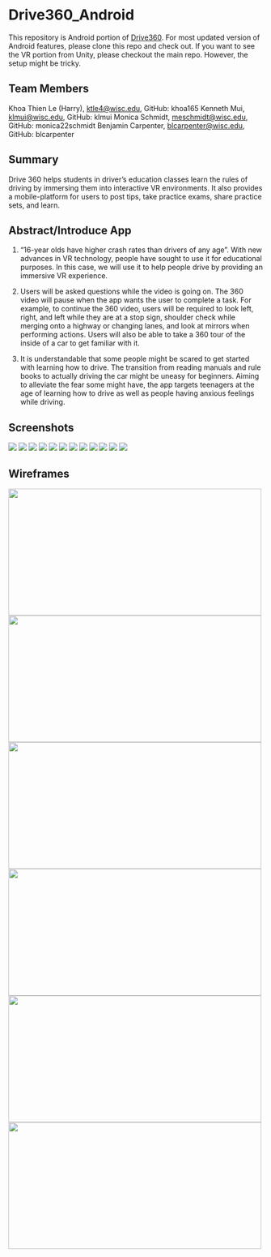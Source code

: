 # Drive360_Android

This repository is Android portion of [Drive360](https://github.com/klmui/Drive360/). For most updated version of Android features, please clone this repo and check out. If you want to see the VR portion from Unity, please checkout the main repo. However, the setup might be tricky.

## Team Members
Khoa Thien Le (Harry), [ktle4@wisc.edu](mailto:ktle4@wisc.edu), GitHub: khoa165
Kenneth Mui, [klmui@wisc.edu](mailto:klmui@wisc.edu), GitHub: klmui
Monica Schmidt, [meschmidt@wisc.edu](mailto:meschmidt@wisc.edu), GitHub: monica22schmidt
Benjamin Carpenter, [blcarpenter@wisc.edu](mailto:blcarpenter@wisc.edu), GitHub: blcarpenter

## Summary

Drive 360 helps students in driver’s education classes learn the rules of driving by immersing them into interactive VR environments. It also provides a mobile-platform for users to post tips, take practice exams, share practice sets, and learn.

## Abstract/Introduce App

1.  “16-year olds have higher crash rates than drivers of any age”. With new advances in VR technology, people have sought to use it for educational purposes. In this case, we will use it to help people drive by providing an immersive VR experience.
    
2.  Users will be asked questions while the video is going on. The 360 video will pause when the app wants the user to complete a task. For example, to continue the 360 video, users will be required to look left, right, and left while they are at a stop sign, shoulder check while merging onto a highway or changing lanes, and look at mirrors when performing actions. Users will also be able to take a 360 tour of the inside of a car to get familiar with it.
    
3.  It is understandable that some people might be scared to get started with learning how to drive. The transition from reading manuals and rule books to actually driving the car might be uneasy for beginners. Aiming to alleviate the fear some might have, the app targets teenagers at the age of learning how to drive as well as people having anxious feelings while driving.

## Screenshots

<img src="Screenshots/Drive360_1.PNG">

<img src="Screenshots/Drive360_2.PNG">

<img src="Screenshots/Drive360_3.PNG">

<img src="Screenshots/Drive360_4.PNG">

<img src="Screenshots/Drive360_5.PNG">

<img src="Screenshots/Drive360_6.PNG">

<img src="Screenshots/Drive360_7.PNG">

<img src="Screenshots/Drive360_8.PNG">

<img src="Screenshots/Drive360_9.PNG">

<img src="Screenshots/Drive360_10.PNG">

<img src="Screenshots/Drive360_11.PNG">

<img src="Screenshots/Drive360_12.PNG">

## Wireframes

<img src="Wireframes/wireframe1.png" width="500" height="250">

<img src="Wireframes/wireframe2.png" width="500" height="250">

<img src="Wireframes/wireframe3.png" width="500" height="250">

<img src="Wireframes/wireframe4.png" width="500" height="250">

<img src="Wireframes/wireframe5.png" width="500" height="250">

<img src="Wireframes/wireframe6.png" width="500" height="250">
